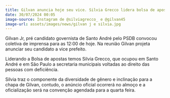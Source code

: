 ```yaml
---
title: Gilvan anuncia hoje seu vice. Silvia Grecco lidera bolsa de apostas
date: 30/07/2024 00:05
image-source: Instagram de @silviagrecco_ e @gilvan45
image-url: assets/images/news/gilvan j e silvia.jpg
---
```


Gilvan Jr, pré candidato governista de Santo André pelo PSDB convocou coletiva de imprensa para as 12:00 de hoje. Na reunião Gilvan projeta anunciar seu candidato a vice prefeito.

Liderando a Bolsa de apostas temos Silvia Grecco, que ocupou em Santo André e em São Paulo a secretaria municipais voltadas ao direito das pessoas com deficiência. 

Silvia traz o componente da diversidade de gênero e inclinação para a chapa de Gilvan, contudo, o anúncio oficial ocorrerá no almoço e a oficialização será na convenção agendada para a quarta feira.